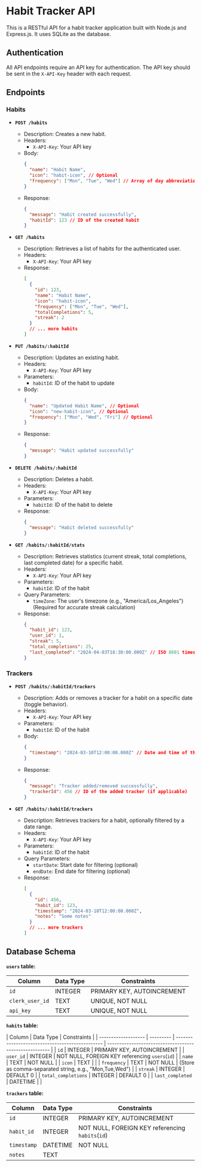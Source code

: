 # Habit Tracker API

This is a RESTful API for a habit tracker application built with Node.js and Express.js. It uses SQLite as the database.

## Authentication

All API endpoints require an API key for authentication. The API key should be sent in the `X-API-Key` header with each request.

## Endpoints

### Habits

- **`POST /habits`**

  - Description: Creates a new habit.
  - Headers:
    - `X-API-Key`: Your API key
  - Body:
    ```json
    {
      "name": "Habit Name",
      "icon": "habit-icon", // Optional
      "frequency": ["Mon", "Tue", "Wed"] // Array of day abbreviations
    }
    ```
  - Response:
    ```json
    {
      "message": "Habit created successfully",
      "habitId": 123 // ID of the created habit
    }
    ```

- **`GET /habits`**

  - Description: Retrieves a list of habits for the authenticated user.
  - Headers:
    - `X-API-Key`: Your API key
  - Response:
    ```json
    [
      {
        "id": 123,
        "name": "Habit Name",
        "icon": "habit-icon",
        "frequency": ["Mon", "Tue", "Wed"],
        "totalCompletions": 5,
        "streak": 2
      }
      // ... more habits
    ]
    ```

- **`PUT /habits/:habitId`**

  - Description: Updates an existing habit.
  - Headers:
    - `X-API-Key`: Your API key
  - Parameters:
    - `habitId`: ID of the habit to update
  - Body:
    ```json
    {
      "name": "Updated Habit Name", // Optional
      "icon": "new-habit-icon", // Optional
      "frequency": ["Mon", "Wed", "Fri"] // Optional
    }
    ```
  - Response:
    ```json
    {
      "message": "Habit updated successfully"
    }
    ```

- **`DELETE /habits/:habitId`**

  - Description: Deletes a habit.
  - Headers:
    - `X-API-Key`: Your API key
  - Parameters:
    - `habitId`: ID of the habit to delete
  - Response:
    ```json
    {
      "message": "Habit deleted successfully"
    }
    ```

- **`GET /habits/:habitId/stats`**
  - Description: Retrieves statistics (current streak, total completions, last completed date) for a specific habit.
  - Headers:
    - `X-API-Key`: Your API key
  - Parameters:
    - `habitId`: ID of the habit
  - Query Parameters:
    - `timeZone`: The user's timezone (e.g., "America/Los_Angeles") (Required for accurate streak calculation)
  - Response:
    ```json
    {
      "habit_id": 123,
      "user_id": 1,
      "streak": 5,
      "total_completions": 25,
      "last_completed": "2024-04-03T18:30:00.000Z" // ISO 8601 timestamp or null
    }
    ```

### Trackers

- **`POST /habits/:habitId/trackers`**

  - Description: Adds or removes a tracker for a habit on a specific date (toggle behavior).
  - Headers:
    - `X-API-Key`: Your API key
  - Parameters:
    - `habitId`: ID of the habit
  - Body:
    ```json
    {
      "timestamp": "2024-03-10T12:00:00.000Z" // Date and time of the tracker
    }
    ```
  - Response:
    ```json
    {
      "message": "Tracker added/removed successfully",
      "trackerId": 456 // ID of the added tracker (if applicable)
    }
    ```

- **`GET /habits/:habitId/trackers`**
  - Description: Retrieves trackers for a habit, optionally filtered by a date range.
  - Headers:
    - `X-API-Key`: Your API key
  - Parameters:
    - `habitId`: ID of the habit
  - Query Parameters:
    - `startDate`: Start date for filtering (optional)
    - `endDate`: End date for filtering (optional)
  - Response:
    ```json
    [
      {
        "id": 456,
        "habit_id": 123,
        "timestamp": "2024-03-10T12:00:00.000Z",
        "notes": "Some notes"
      }
      // ... more trackers
    ]
    ```

## Database Schema

**`users` table:**

| Column          | Data Type | Constraints                |
| --------------- | --------- | -------------------------- |
| `id`            | INTEGER   | PRIMARY KEY, AUTOINCREMENT |
| `clerk_user_id` | TEXT      | UNIQUE, NOT NULL           |
| `api_key`       | TEXT      | UNIQUE, NOT NULL           |

**`habits` table:**

| Column              | Data Type | Constraints                                     |
| ------------------- | --------- | ----------------------------------------------- | ------------------------------------------------------ |
| `id`                | INTEGER   | PRIMARY KEY, AUTOINCREMENT                      |
| `user_id`           | INTEGER   | NOT NULL, FOREIGN KEY referencing `users`(`id`) |
| `name`              | TEXT      | NOT NULL                                        |
| `icon`              | TEXT      |                                                 |
| `frequency`         | TEXT      | NOT NULL                                        | (Store as comma-separated string, e.g., "Mon,Tue,Wed") |
| `streak`            | INTEGER   | DEFAULT 0                                       |
| `total_completions` | INTEGER   | DEFAULT 0                                       |
| `last_completed`    | DATETIME  |                                                 |

**`trackers` table:**

| Column      | Data Type | Constraints                                      |
| ----------- | --------- | ------------------------------------------------ |
| `id`        | INTEGER   | PRIMARY KEY, AUTOINCREMENT                       |
| `habit_id`  | INTEGER   | NOT NULL, FOREIGN KEY referencing `habits`(`id`) |
| `timestamp` | DATETIME  | NOT NULL                                         |
| `notes`     | TEXT      |                                                  |
